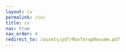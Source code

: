 ```yaml
---
layout: cv
permalink: /cv/
title: cv
nav: true
nav_order: 4
redirect_to: /assets/pdf/MaxToropResume.pdf
---
```

